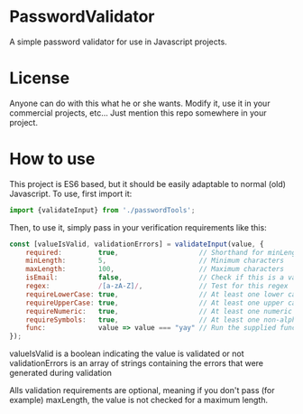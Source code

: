 # PasswordValidator
A simple password validator for use in Javascript projects.


# License
Anyone can do with this what he or she wants.
Modify it, use it in your commercial projects, etc...
Just mention this repo somewhere in your project.


# How to use
This project is ES6 based, but it should be easily adaptable to normal (old) Javascript.
To use, first import it:
```javascript
import {validateInput} from './passwordTools';
```

Then, to use it, simply pass in your verification requirements like this:
```javascript
const [valueIsValid, validationErrors] = validateInput(value, {
    required:         true,                    // Shorthand for minLength: 1
    minLength:        5,                       // Minimum characters
    maxLength:        100,                     // Maximum characters
    isEmail:          false,                   // Check if this is a valid e-mail address
    regex:            /[a-zA-Z]/,              // Test for this regex
    requireLowerCase: true,                    // At least one lower case letter is required
    requireUpperCase: true,                    // At least one upper case letter is required
    requireNumeric:   true,                    // At least one numeric character is required
    requireSymbols:   true,                    // At least one non-alphanumeric character is required (excluding space)
    func:             value => value === "yay" // Run the supplied function on this value, return a boolean
});
```

valueIsValid is a boolean indicating the value is validated or not
validationErrors is an array of strings containing the errors that were generated during validation

Alls validation requirements are optional, meaning if you don't pass (for example) maxLength, the value is not checked for a maximum length.
